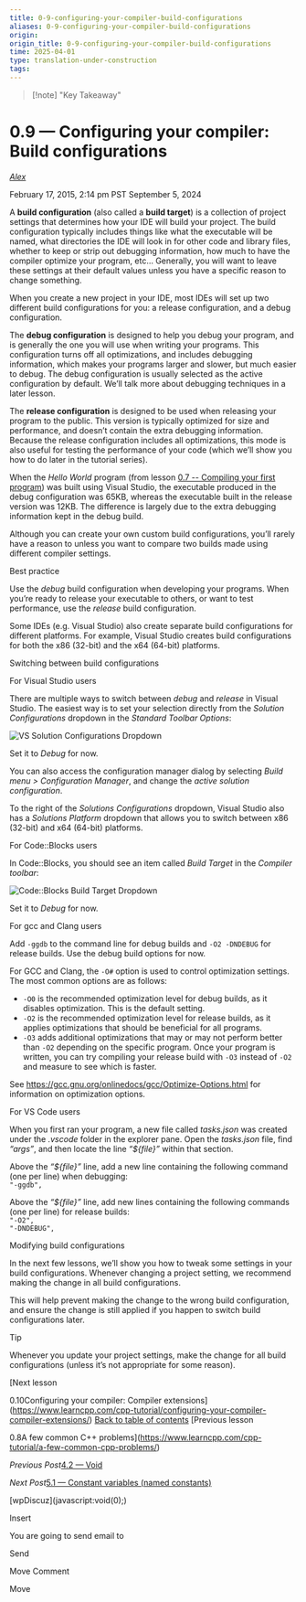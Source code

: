 ```yaml
---
title: 0-9-configuring-your-compiler-build-configurations
aliases: 0-9-configuring-your-compiler-build-configurations
origin: 
origin_title: 0-9-configuring-your-compiler-build-configurations
time: 2025-04-01 
type: translation-under-construction
tags:
---
```


> [!note] "Key Takeaway"

# 0.9 — Configuring your compiler: Build configurations

[*Alex*](https://www.learncpp.com/author/Alex/ "View all posts by Alex")

February 17, 2015, 2:14 pm PST
September 5, 2024

A **build configuration** (also called a **build target**) is a collection of project settings that determines how your IDE will build your project. The build configuration typically includes things like what the executable will be named, what directories the IDE will look in for other code and library files, whether to keep or strip out debugging information, how much to have the compiler optimize your program, etc… Generally, you will want to leave these settings at their default values unless you have a specific reason to change something.

When you create a new project in your IDE, most IDEs will set up two different build configurations for you: a release configuration, and a debug configuration.

The **debug configuration** is designed to help you debug your program, and is generally the one you will use when writing your programs. This configuration turns off all optimizations, and includes debugging information, which makes your programs larger and slower, but much easier to debug. The debug configuration is usually selected as the active configuration by default. We’ll talk more about debugging techniques in a later lesson.

The **release configuration** is designed to be used when releasing your program to the public. This version is typically optimized for size and performance, and doesn’t contain the extra debugging information. Because the release configuration includes all optimizations, this mode is also useful for testing the performance of your code (which we’ll show you how to do later in the tutorial series).

When the *Hello World* program (from lesson [0.7 -- Compiling your first program](https://www.learncpp.com/cpp-tutorial/compiling-your-first-program/)) was built using Visual Studio, the executable produced in the debug configuration was 65KB, whereas the executable built in the release version was 12KB. The difference is largely due to the extra debugging information kept in the debug build.

Although you can create your own custom build configurations, you’ll rarely have a reason to unless you want to compare two builds made using different compiler settings.

Best practice

Use the *debug* build configuration when developing your programs. When you’re ready to release your executable to others, or want to test performance, use the *release* build configuration.

Some IDEs (e.g. Visual Studio) also create separate build configurations for different platforms. For example, Visual Studio creates build configurations for both the x86 (32-bit) and the x64 (64-bit) platforms.

Switching between build configurations

For Visual Studio users

There are multiple ways to switch between *debug* and *release* in Visual Studio. The easiest way is to set your selection directly from the *Solution Configurations* dropdown in the *Standard Toolbar Options*:

![VS Solution Configurations Dropdown](https://www.learncpp.com/images/CppTutorial/Chapter0/VS-BuildTarget-min.png)

Set it to *Debug* for now.

You can also access the configuration manager dialog by selecting *Build menu > Configuration Manager*, and change the *active solution configuration*.

To the right of the *Solutions Configurations* dropdown, Visual Studio also has a *Solutions Platform* dropdown that allows you to switch between x86 (32-bit) and x64 (64-bit) platforms.

For Code::Blocks users

In Code::Blocks, you should see an item called *Build Target* in the *Compiler toolbar*:

![Code::Blocks Build Target Dropdown](https://www.learncpp.com/images/CppTutorial/Chapter0/CB-BuildTarget-min.png)

Set it to *Debug* for now.

For gcc and Clang users

Add `-ggdb` to the command line for debug builds and `-O2 -DNDEBUG` for release builds. Use the debug build options for now.

For GCC and Clang, the `-O#` option is used to control optimization settings. The most common options are as follows:

- `-O0` is the recommended optimization level for debug builds, as it disables optimization. This is the default setting.
- `-O2` is the recommended optimization level for release builds, as it applies optimizations that should be beneficial for all programs.
- `-O3` adds additional optimizations that may or may not perform better than `-O2` depending on the specific program. Once your program is written, you can try compiling your release build with `-O3` instead of `-O2` and measure to see which is faster.

See <https://gcc.gnu.org/onlinedocs/gcc/Optimize-Options.html> for information on optimization options.

For VS Code users

When you first ran your program, a new file called *tasks.json* was created under the *.vscode* folder in the explorer pane. Open the *tasks.json* file, find *“args”*, and then locate the line *“${file}”* within that section.

Above the *“${file}”* line, add a new line containing the following command (one per line) when debugging:\
`"-ggdb",`

Above the *“${file}”* line, add new lines containing the following commands (one per line) for release builds:\
`"-O2",`\
`"-DNDEBUG",`

Modifying build configurations

In the next few lessons, we’ll show you how to tweak some settings in your build configurations. Whenever changing a project setting, we recommend making the change in all build configurations.

This will help prevent making the change to the wrong build configuration, and ensure the change is still applied if you happen to switch build configurations later.

Tip

Whenever you update your project settings, make the change for all build configurations (unless it’s not appropriate for some reason).

\[Next lesson

0.10Configuring your compiler: Compiler extensions\](https://www.learncpp.com/cpp-tutorial/configuring-your-compiler-compiler-extensions/)
[Back to table of contents](/)
\[Previous lesson

0.8A few common C++ problems\](https://www.learncpp.com/cpp-tutorial/a-few-common-cpp-problems/)

*Previous Post*[4.2 — Void](https://www.learncpp.com/cpp-tutorial/void/)

*Next Post*[5.1 — Constant variables (named constants)](https://www.learncpp.com/cpp-tutorial/constant-variables-named-constants/)

\[wpDiscuz\](javascript:void(0);)

Insert

You are going to send email to

Send

Move Comment

Move
